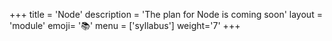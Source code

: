+++
title = 'Node'
description = 'The plan for Node is coming soon'
layout = 'module'
emoji= '📚'
menu = ['syllabus']
weight='7'
+++
